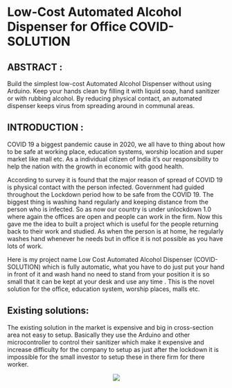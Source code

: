 # Low-Cost Automated Alcohol Dispenser for Office COVID-SOLUTION

## ABSTRACT : 

Build the simplest low-cost Automated Alcohol Dispenser without using Arduino. Keep your hands clean by
filling it with liquid soap, hand sanitizer or with rubbing alcohol. By reducing physical contact, an automated dispenser
keeps virus from spreading around in communal areas.

## INTRODUCTION : 

COVID 19 a biggest pandemic cause in 2020, we all have to thing about how to be safe at working place, education
systems, worship location and super market like mall etc. As a individual citizen of India it’s our responsibility to help the
nation with the growth in economic with good health.

According to survey it is found that the major reason of spread of COVID 19 is physical contact with the person infected.
Government had guided throughout the Lockdown period how to be safe from the COVID 19. The biggest thing is
washing hand regularly and keeping distance from the person who is infected.
So as now our country is under unlockdown 1.0 where again the offices are open and people can work in the firm. Now
this gave me the idea to built a project which is useful for the people returning back to their work and studied. As when
the person is at home, he regularly washes hand whenever he needs but in office it is not possible as you have lots of
work.

Here is my project name Low Cost Automated Alcohol Dispenser (COVID-SOLUTION) which is fully automatic, what you
have to do just put your hand in front of it and wash hand no need to stand from your position it is so small that it can
be kept at your desk and use any time . This is the novel solution for the office, education system, worship places, malls
etc.

## Existing solutions: 

The existing solution in the market is expensive and big in cross-section area not easy to setup. Basically they use the
Arduino and other microcontroller to control their sanitizer which make it expensive and increase difficulty for the
company to setup as just after the lockdown it is impossible for the small investor to setup these in there firm for there
worker.

<p align = 'center'><img src = '/image/2.png'> </p>
